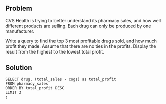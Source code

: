 ## Problem
CVS Health is trying to better understand its pharmacy sales, and how well different products are selling. Each drug can only be produced by one manufacturer.

Write a query to find the top 3 most profitable drugs sold, and how much profit they made. Assume that there are no ties in the profits. Display the result from the highest to the lowest total profit.

## Solution

    SELECT drug, (total_sales - cogs) as total_profit
    FROM pharmacy_sales
    ORDER BY total_profit DESC
    LIMIT 3
    ;
